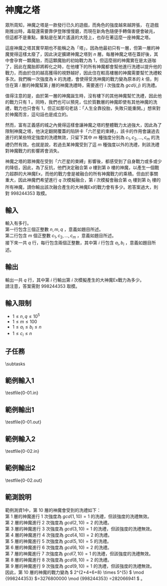 # 神魔之塔

眾所周知，神魔之塔是一款發行已久的遊戲，而角色的強度越來越誇張，
在遊戲剛推出時，毒龍還需要靠伊登隊慢慢磨，而現在新角色隨便手轉傷害便會破兆，
但這都不是重點，重點是在某片遙遠的大陸上，也存在著這麼一座神魔之塔。

這座神魔之塔其實早期也不能稱之為「塔」，因為他最初只有一層，但第一層的神魔覺得這樣太廢了，因此決定擴建神魔之塔到 $n$ 層。每層神魔之塔在蓋好後，其中會孕育一顆魔胎，而這顆魔胎的初始戰力為 $1$，但這麼弱的神魔實在是太遜咖了，因此在魔胎即將孵化之時，在他樓下的所有神魔都會幫他進行洗禮以提升他的戰力，而由於住的越高獲得的視野越好，因此住在較高樓層的神魔需要幫忙洗禮較多次。我們稱一次強度為 $k$ 的洗禮，會使得受洗神魔的戰力變為原本的 $k$ 倍，則住在第 $i$ 層的神魔幫第 $j$ 層的神魔洗禮時，需要進行 $i$ 次強度為 $gcd(i, j)$ 的洗禮。

值得注意的是，由於第一層的神魔誕生時，沒有樓下的其他神魔幫忙洗禮，因此他的戰力只有 $1$ 。同時，我們也可以預見，位於質數層的神魔即使有其他神魔的洗禮，戰力也只會有 $1$，但正如那句老話：「人生全靠投胎，失敗只能重開。」想來對於神魔而言，這句話也是成立的。

然而，富有正義感的城之內覺得這樣會讓神魔之塔的整體戰力太過強大，因此為了限制神魔之塔，他決定翻開覆蓋的陷阱卡「六芒星的束縛」，該卡的作用會讓過去進行的某些特定強度的洗禮無效，只留下其中 $m$ 種強度分別為 $c_1, c_2, ..., c_m$ 的洗禮仍然有效。也就是說，若過去某神魔受到了這 $m$ 種強度以外的洗禮，則該洗禮對神魔戰力的影響將會消失。

神魔之塔的眾神魔在受到「六芒星的束縛」影響後，都感受到了自身戰力或多或少的降低，因此，為了反抗，他們決定融合第 $a$ 樓到第 $b$ 樓的神魔，以產生一個戰力超群的大神魔Ex，而他的戰力會是被融合的所有神魔戰力的乘積。但由於事關重大，因此神魔們希望進行 $q$ 次模擬融合，第 $i$ 次模擬會融合第 $a_i$ 樓到第 $b_i$ 樓的所有神魔，請你輸出該次融合產生的大神魔Ex的戰力會有多少。若答案過大，則對 $998244353$ 取模。

## 輸入
輸入有多行。\
第一行包含三個正整數 $n, m, q$ ，意義如題目所述。\
第二行包含 $m$ 個正整數 $c_1, c_2, ..., c_m$ ，意義如題目所述。\
接下來一共 $q$ 行，每行包含兩個正整數，其中第 $i$ 行包含 $a_i, b_i$ ，意義如題目所述。

## 輸出
輸出一共 $q$ 行，其中第 $i$ 行輸出第 $i$ 次模擬產生的大神魔Ex戰力為多少。\
請注意，答案需對 $998244353$ 取模。

## 輸入限制
- $1\le n, q \le 10^{5}$
- $1\le m \le 100$
- $1\le a_i \le b_i \le n$
- $1\le c_i \le n$

## 子任務
\subtasks

## 範例輸入1
\testfile{0-01.in}

## 範例輸出1
\testfile{0-01.out}

## 範例輸入2
\testfile{0-02.in}

## 範例輸出2
\testfile{0-02.out}

## 範測說明
範例測資1中，第 $10$ 層的神魔會受到的洗禮如下：\
第 $1$ 層的神魔進行 $1$ 次強度為 $gcd(1, 10)=1$ 的洗禮，但該強度的洗禮無效。\
第 $2$ 層的神魔進行 $2$ 次強度為 $gcd(2, 10)=2$ 的洗禮。\
第 $3$ 層的神魔進行 $3$ 次強度為 $gcd(3, 10)=1$ 的洗禮，但該強度的洗禮無效。\
第 $4$ 層的神魔進行 $4$ 次強度為 $gcd(4, 10)=2$ 的洗禮。\
第 $5$ 層的神魔進行 $5$ 次強度為 $gcd(5, 10)=5$ 的洗禮。\
第 $6$ 層的神魔進行 $6$ 次強度為 $gcd(6, 10)=2$ 的洗禮。\
第 $7$ 層的神魔進行 $7$ 次強度為 $gcd(7, 10)=1$ 的洗禮，但該強度的洗禮無效。\
第 $8$ 層的神魔進行 $8$ 次強度為 $gcd(8, 10)=2$ 的洗禮。\
第 $9$ 層的神魔進行 $9$ 次強度為 $gcd(9, 10)=1$ 的洗禮，但該強度的洗禮無效。\
因此，第 $10$ 層的神魔的戰力變為 $ 2^{2+4+6+8} \times 5^{5} $ \mod {998244353} $=3276800000 \mod {998244353} =282066941 $ 。
